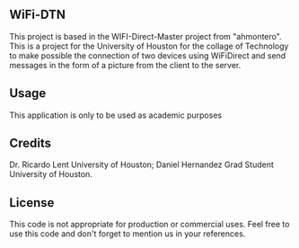 ## WiFi-DTN

This project is based in the WIFI-Direct-Master project from "ahmontero". This is a project for the University of Houston for the collage of Technology to make possible the connection of two devices using WiFiDirect and send messages in the form of a picture from the client to the server.

## Usage

This application is only to be used as academic purposes

## Credits

Dr. Ricardo Lent University of Houston;
Daniel Hernandez Grad Student University of Houston.

## License

This code is not appropriate for production or commercial uses.
Feel free to use this code and don't forget to mention us in your references.

